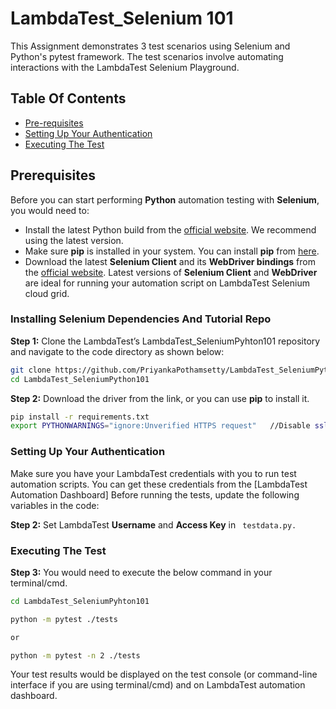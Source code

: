 # LambdaTest_Selenium 101
This Assignment demonstrates 3 test scenarios using Selenium and Python's pytest framework. The test scenarios involve automating interactions with the LambdaTest Selenium Playground.

## Table Of Contents

* [Pre-requisites](#pre-requisites)
* [Setting Up Your Authentication](#Setting-Up-Your-Authenticationt)
* [Executing The Test](#Executing-The-Test)

## Prerequisites

Before you can start performing **Python** automation testing with **Selenium**, you would need to:

* Install the latest Python build from the [official website](https://www.python.org/downloads/). We recommend using the latest version.
* Make sure **pip** is installed in your system. You can install **pip** from [here](https://pip.pypa.io/en/stable/installation/).
* Download the latest **Selenium Client** and its **WebDriver bindings** from the [official website](https://www.selenium.dev/downloads/). Latest versions of **Selenium Client** and **WebDriver** are ideal for running your automation script on LambdaTest Selenium cloud grid.

### Installing Selenium Dependencies And Tutorial Repo

**Step 1:** Clone the LambdaTest’s LambdaTest_SeleniumPyhton101 repository and navigate to the code directory as shown below:

```bash
git clone https://github.com/PriyankaPothamsetty/LambdaTest_SeleniumPython101.git
cd LambdaTest_SeleniumPython101
```

**Step 2:** Download the driver from the link, or you can use **pip** to install it.
```bash
pip install -r requirements.txt
export PYTHONWARNINGS="ignore:Unverified HTTPS request"   //Disable ssl warning
```

### Setting Up Your Authentication

Make sure you have your LambdaTest credentials with you to run test automation scripts. You can get these credentials from the [LambdaTest Automation Dashboard]
Before running the tests, update the following variables in the code:

**Step 2:** 
Set LambdaTest **Username** and **Access Key** in ``` testdata.py.```

### Executing The Test

**Step 3:** You would need to execute the below command in your terminal/cmd.

```bash
cd LambdaTest_SeleniumPyhton101

python -m pytest ./tests

or

python -m pytest -n 2 ./tests
```

Your test results would be displayed on the test console (or command-line interface if you are using terminal/cmd) and on LambdaTest automation dashboard. 


